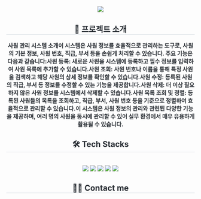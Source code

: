 <div align= "center">
    <img src="https://capsule-render.vercel.app/api?type=wave&color=e1e6fe&height=180&text=Employee%20System&animation=&fontColor=4e4b4b&fontSize=70" />
    </div>
    <div align= "center"> 
    <h2 style="border-bottom: 1px solid #d8dee4; color: #282d33;"> 🎯 프로젝트 소개 </h2>  
    <div style="font-weight: 700; font-size: 15px; text-align: center; color: #282d33;"> 사원 관리 시스템 소개</li></li>이 시스템은 사원 정보를 효율적으로 관리하는 도구로, 사원의 기본 정보, 사원 번호, 직급, 부서 등을 손쉽게 처리할 수 있습니다. 주요 기능은 다음과 같습니다:</li></li>사원 등록: 새로운 사원을 시스템에 등록하고 필수 정보를 입력하여 사원 목록에 추가할 수 있습니다.</li></li>사원 조회: 사원 번호나 이름을 통해 특정 사원을 검색하고 해당 사원의 상세 정보를 확인할 수 있습니다.</li></li>사원 수정: 등록된 사원의 직급, 부서 등 정보를 수정할 수 있는 기능을 제공합니다.</li></li>사원 삭제: 더 이상 필요하지 않은 사원 정보를 시스템에서 삭제할 수 있습니다.</li></li>사원 목록 조회 및 정렬: 등록된 사원들의 목록을 조회하고, 직급, 부서, 사원 번호 등을 기준으로 정렬하여 효율적으로 관리할 수 있습니다.</li></li>이 시스템은 사원 정보의 관리와 관련된 다양한 기능을 제공하며, 여러 명의 사원을 동시에 관리할 수 있어 실무 환경에서 매우 유용하게 활용될 수 있습니다. </div> 
    </div>
    <div align= "center">
    <h2 style="border-bottom: 1px solid #d8dee4; color: #282d33;"> 🛠️ Tech Stacks </h2> <br> 
    <div style="margin: 0 auto; text-align: center;" align= "center"> <img src="https://img.shields.io/badge/Java-007396?style=for-the-badge&logo=Java&logoColor=white">
          <img src="https://img.shields.io/badge/Git-F05032?style=for-the-badge&logo=Git&logoColor=white">
          <img src="https://img.shields.io/badge/Github-181717?style=for-the-badge&logo=Github&logoColor=white">
          <img src="https://img.shields.io/badge/Notion-000000?style=for-the-badge&logo=Notion&logoColor=white">
          <img src="https://img.shields.io/badge/Slack-4A154B?style=for-the-badge&logo=Slack&logoColor=white">
          <br/></div>
    </div>
    <div align= "center">
    <h2 style="border-bottom: 1px solid #d8dee4; color: #282d33;"> 🧑‍💻 Contact me </h2> <br> 
    <div align= "center">  </div>  <br> 
    <div align= "center">  </div> 
    </div>
    
